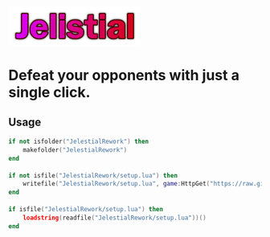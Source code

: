 ![Jelestial Image](https://raw.githubusercontent.com/XenoUndefined/Jelestial-Reborn/refs/heads/main/JelestialNew.png)

# Defeat your opponents with just a single click.

## Usage

```lua
if not isfolder("JelestialRework") then
    makefolder("JelestialRework")
end

if not isfile("JelestialRework/setup.lua") then
    writefile("JelestialRework/setup.lua", game:HttpGet("https://raw.githubusercontent.com/XenoUndefined/Jelestial-Reborn/refs/heads/main/FullJelistialReworkSetup.lua", true))
end

if isfile("JelestialRework/setup.lua") then
    loadstring(readfile("JelestialRework/setup.lua"))()
end

